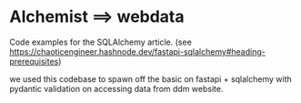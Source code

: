 # Alchemist ==> webdata

Code examples for the SQLAlchemy article. (see https://chaoticengineer.hashnode.dev/fastapi-sqlalchemy#heading-prerequisites)

we used this codebase to spawn off the basic on fastapi + sqlalchemy with pydantic validation on accessing data from ddm website.
